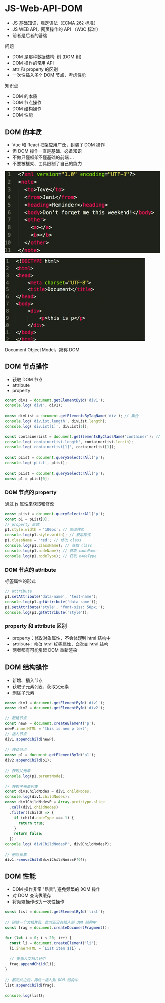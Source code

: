 # JS-Web-API-DOM

- JS 基础知识，规定语法（ECMA 262 标准）
- JS WEB API，网页操作的 API （W3C 标准）
- 前者是后者的基础

问题

- DOM 是那种数据结构: 树 (DOM 树)
- DOM 操作的常用 API
- attr 和 property 的区别
- 一次性插入多个 DOM 节点，考虑性能

知识点

- DOM 的本质
- DOM 节点操作
- DOM 结构操作
- DOM 性能

## DOM 的本质

- Vue 和 React 框架应用广泛，封装了 DOM 操作
- 但 DOM 操作一直是基础、必备知识
- 不做只懂框架不懂基础的前端 ...
- 不要被框架、工具限制了自己的能力

![dom_083842.png](./img/dom_083842.png)

![dom_084007.png](./img/dom_084007.png)

Document Object Model，简称 DOM

## DOM 节点操作

- 获取 DOM 节点
- attribute
- property

```js
const div1 = document.getElementById('div1');
console.log('div1', div1);

const divList = document.getElementsByTagName('div'); // 集合
console.log('divList.length', divList.length);
console.log('divList[1]', divList[1]);

const containerList = document.getElementsByClassName('container'); // 集合
console.log('containerList.length', containerList.length);
console.log('containerList[1]', containerList[1]);

const pList = document.querySelectorAll('p');
console.log('pList', pList);

const pList = document.querySelectorAll('p');
const p1 = pList[0];
```

### DOM 节点的 property

通过 js 属性来获取和修改

```js
const pList = document.querySelectorAll('p');
const p1 = pList[0];
// property 形式
p1.style.width = '100px'; // 修改样式
console.log(p1.style.width); // 获取样式
p1.className = 'red'; // 修改 class
console.log(p1.className); // 获取 class
console.log(p1.nodeName); // 获取 nodeName
console.log(p1.nodeType); // 获取 nodeType
```

### DOM 节点的 attribute

标签属性的形式

```js
// attribute
p1.setAttribute('data-name', 'test-name');
console.log(p1.getAttribute('data-name'));
p1.setAttribute('style', 'font-size: 50px;');
console.log(p1.getAttribute('style'));
```

### property 和 attribute 区别

- property：修改对象属性，不会体现到 html 结构中
- attribute：修改 html 标签属性，会改变 html 结构
- 两者都有可能引起 DOM 重新渲染

## DOM 结构操作

- 新增、插入节点
- 获取子元素列表、获取父元素
- 删除子元素

```js
const div1 = document.getElementById('div1');
const div2 = document.getElementById('div2');

// 新建节点
const newP = document.createElement('p');
newP.innerHTML = 'this is new p text';
// 插入节点
div1.appendChild(newP);

// 移动节点
const p1 = document.getElementById('p1');
div2.appendChild(p1);

// 获取父元素
console.log(p1.parentNode);

// 获取子元素列表
const div1ChildNodes = div1.childNodes;
console.log(div1.childNodes);
const div1ChildNodesP = Array.prototype.slice
  .call(div1.childNodes)
  .filter((child) => {
    if (child.nodeType === 1) {
      return true;
    }
    return false;
  });
console.log('div1ChildNodesP', div1ChildNodesP);

// 删除元素
div1.removeChild(div1ChildNodesP[0]);
```

## DOM 性能

- DOM 操作非常 "昂贵", 避免频繁的 DOM 操作
- 对 DOM 查询做缓存
- 将频繁操作改为一次性操作

```js
const list = document.getElementById('list');

// 创建一个文档片段，此时还没有插入到 DOM 结构中
const frag = document.createDocumentFragment();

for (let i = 0; i < 20; i++) {
  const li = document.createElement('li');
  li.innerHTML = `List item ${i}`;

  // 先插入文档片段中
  frag.appendChild(li);
}

// 都完成之后，再统一插入到 DOM 结构中
list.appendChild(frag);

console.log(list);
```
